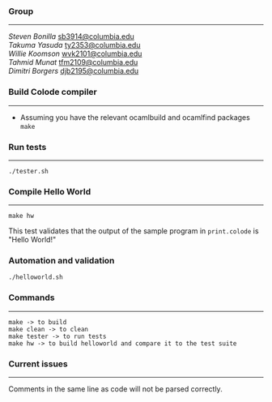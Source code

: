### Group
------
*Steven Bonilla*					sb3914@columbia.edu<br>
*Takuma Yasuda*						ty2353@columbia.edu<br>
*Willie Koomson*					wvk2101@columbia.edu<br>
*Tahmid Munat*						tfm2109@columbia.edu<br>
*Dimitri Borgers*					djb2195@columbia.edu

### Build Colode compiler
------
* Assuming you have the relevant ocamlbuild and ocamlfind packages <br>
	`make`

### Run tests
------
	./tester.sh


### Compile Hello World
------
	make hw

This test validates that the output of the sample program in `print.colode` is "Hello World!"
### Automation and validation
	./helloworld.sh

### Commands
------
    make -> to build
    make clean -> to clean
    make tester -> to run tests
    make hw -> to build helloworld and compare it to the test suite

### Current issues
------
Comments in the same line as code will not be parsed correctly.
